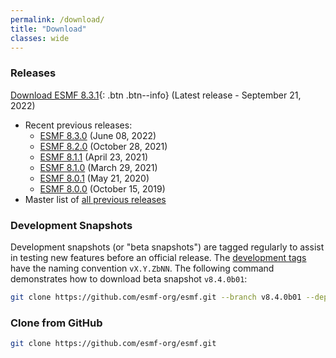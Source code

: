 ```yaml
---
permalink: /download/
title: "Download"
classes: wide
---
```

### Releases
[Download ESMF 8.3.1](https://github.com/esmf-org/esmf/releases/latest){: .btn .btn--info} (Latest release - September 21, 2022)
- Recent previous releases:
    - [ESMF 8.3.0](https://github.com/esmf-org/esmf/releases/tag/v8.3.0)        (June 08, 2022)
    - [ESMF 8.2.0](https://github.com/esmf-org/esmf/releases/tag/ESMF_8_2_0)    (October 28, 2021)
    - [ESMF 8.1.1](https://github.com/esmf-org/esmf/releases/tag/ESMF_8_1_1)    (April 23, 2021)
    - [ESMF 8.1.0](https://github.com/esmf-org/esmf/releases/tag/ESMF_8_1_0)    (March 29, 2021)
    - [ESMF 8.0.1](https://github.com/esmf-org/esmf/releases/tag/ESMF_8_0_1)    (May 21, 2020)
    - [ESMF 8.0.0](https://github.com/esmf-org/esmf/releases/tag/ESMF_8_0_0)    (October 15, 2019)
- Master list of [all previous releases](/static/releases.html)

### Development Snapshots
Development snapshots (or "beta snapshots") are tagged regularly to assist in testing new features before an official release.
The [development tags](https://github.com/esmf-org/esmf/tags) have the naming convention `vX.Y.ZbNN`.
The following command demonstrates how to download beta snapshot `v8.4.0b01`:

```bash
git clone https://github.com/esmf-org/esmf.git --branch v8.4.0b01 --depth 1
```

### Clone from GitHub
```bash
git clone https://github.com/esmf-org/esmf.git
```

